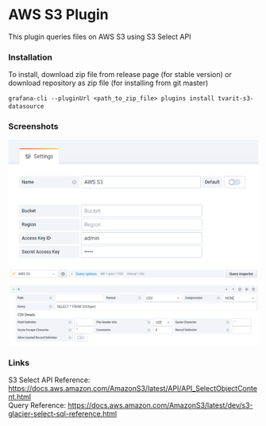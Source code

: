 # AWS S3 Plugin

This plugin queries files on AWS S3 using S3 Select API

### Installation
To install, download zip file from release page (for stable version) or download repository as zip file (for installing from git master)
```
grafana-cli --pluginUrl <path_to_zip_file> plugins install tvarit-s3-datasource
```

### Screenshots
![Config Editor](src/img/config.png?raw=true "Config Editor")
![Query Editor](src/img/query.png?raw=true "Query Editor")

### Links
S3 Select API Reference: https://docs.aws.amazon.com/AmazonS3/latest/API/API_SelectObjectContent.html  
Query Reference: https://docs.aws.amazon.com/AmazonS3/latest/dev/s3-glacier-select-sql-reference.html
